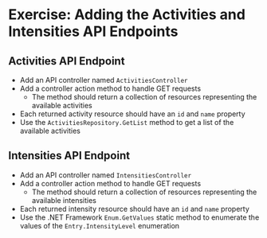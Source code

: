 ﻿
# Exercise: Adding the Activities and Intensities API Endpoints

## Activities API Endpoint

* Add an API controller named `ActivitiesController`
* Add a controller action method to handle GET requests
  * The method should return a collection of resources representing the available activities
* Each returned activity resource should have an `id` and `name` property
* Use the `ActivitiesRepository.GetList` method to get a list of the available activities

## Intensities API Endpoint

* Add an API controller named `IntensitiesController`
* Add a controller action method to handle GET requests
  * The method should return a collection of resources representing the available intensities
* Each returned intensity resource should have an `id` and `name` property
* Use the .NET Framework `Enum.GetValues` static method to enumerate the values of the `Entry.IntensityLevel` enumeration
